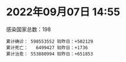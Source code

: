 
# 2022年09月07日 14:55
感染国家总数：198
```
累计确诊： 598553552 较昨日：+502129
累计死亡：   6499427 较昨日：+1736
累计治愈： 553880994 较昨日：+651853
```
<div id="main" style="width:100%;height:800px;margin-bottom:10px;"></div>
<div id="second" style="width:100%;height:1000px;margin-bottom:10px;"></div>
<div id="third" style="width:100%;height:1000px;margin-bottom:10px;"></div>
<div id="last" style="width:100%;height:3000px;"></div>

<script>
import * as echarts from "echarts";
export default {
  mounted () {
    this.chart = echarts.init(document.getElementById("main"), "dark")
    this.secondChart = echarts.init(document.getElementById("second"), "dark")
    this.thirdChart = echarts.init(document.getElementById("third"), "dark")
    this.lastChart = echarts.init(document.getElementById("last"), "dark")
    var option = {
      tooltip: { trigger: "axis", axisPointer: { type: "shadow" } },
      legend: {},
      grid: { left: "3%", right: "4%", bottom: "3%", containLabel: true },
      xAxis: { type: "value" },
      yAxis: {
        type: "category", data: ["意大利","英国","韩国","德国","巴西","法国","印度","美国",]
      },
      series: [
        { name: "新增确诊", type: "bar", stack: "total", label: { show: true }, emphasis: { focus: "series" }, data: [24848,42,85484,46495,13444,26918,5379,73401,] }, 
        { name: "累计确诊", type: "bar", stack: "total", label: { show: true }, emphasis: { focus: "series" }, data: [21969725,23738132,23791961,32344032,34538882,34623098,44472241,96716573,] }, 
        { name: "新增死亡", type: "bar", stack: "total", label: { show: true }, emphasis: { focus: "series" }, data: [80,0,56,120,143,60,27,317,] }, 
        { name: "累计死亡", type: "bar", stack: "total", label: { show: true }, emphasis: { focus: "series" }, data: [175952,206319,27249,147981,684646,154333,528057,1073295,] }, 
        { name: "累计治愈", type: "bar", stack: "total", label: { show: true }, emphasis: { focus: "series" }, data: [21222429,24692,22102194,31557700,33546726,34121808,43893590,92706128,] },]
    }
    this.chart.setOption(option);
    var secondOption = {
      tooltip: { trigger: "axis", axisPointer: { type: "shadow" } },
      legend: {},
      grid: { left: "3%", right: "4%", bottom: "3%", containLabel: true },
      xAxis: { type: "value" },
      yAxis: {
        type: "category", data: ["墨西哥","伊朗","荷兰","阿根廷","澳大利亚","越南","西班牙","土耳其","日本","俄罗斯",]
      },
      series: [
        { name: "新增确诊", type: "bar", stack: "total", label: { show: true }, emphasis: { focus: "series" }, data: [4415,0,4265,0,9960,0,6703,0,100729,0,] }, 
        { name: "累计确诊", type: "bar", stack: "total", label: { show: true }, emphasis: { focus: "series" }, data: [7046220,7535272,8392953,9689861,10095000,11424754,13358722,16797750,19635246,19809613,] }, 
        { name: "新增死亡", type: "bar", stack: "total", label: { show: true }, emphasis: { focus: "series" }, data: [22,0,4,0,62,0,119,0,282,0,] }, 
        { name: "累计死亡", type: "bar", stack: "total", label: { show: true }, emphasis: { focus: "series" }, data: [329652,144048,22609,129769,14214,43123,112923,100840,41575,384882,] }, 
        { name: "累计治愈", type: "bar", stack: "total", label: { show: true }, emphasis: { focus: "series" }, data: [6306730,7310746,8330801,9507485,9980842,10237971,13153261,16639596,18114017,18823705,] },]
    }
    this.secondChart.setOption(secondOption);
    var thirdOption = {
      tooltip: { trigger: "axis", axisPointer: { type: "shadow" } },
      legend: {},
      grid: { left: "3%", right: "4%", bottom: "3%", containLabel: true },
      xAxis: { type: "value" },
      yAxis: {
        type: "category", data: ["以色列","泰国","马来西亚","希腊","奥地利","乌克兰","葡萄牙","波兰","哥伦比亚","印度尼西亚",]
      },
      series: [
        { name: "新增确诊", type: "bar", stack: "total", label: { show: true }, emphasis: { focus: "series" }, data: [984,1605,2067,42155,0,16155,3733,0,0,0,] }, 
        { name: "累计确诊", type: "bar", stack: "total", label: { show: true }, emphasis: { focus: "series" }, data: [4638426,4662569,4795009,4804982,4931352,5072533,5433073,6193765,6302809,6378489,] }, 
        { name: "新增死亡", type: "bar", stack: "total", label: { show: true }, emphasis: { focus: "series" }, data: [23,20,6,205,0,44,7,0,0,0,] }, 
        { name: "累计死亡", type: "bar", stack: "total", label: { show: true }, emphasis: { focus: "series" }, data: [11643,32467,36255,32757,19455,108885,24893,117174,141646,157696,] }, 
        { name: "累计治愈", type: "bar", stack: "total", label: { show: true }, emphasis: { focus: "series" }, data: [4617365,4615643,4731426,4708296,4853555,4928288,5338460,5335959,6128460,6182661,] },]
    }
    this.thirdChart.setOption(thirdOption);
    var lastOption = {
      tooltip: { trigger: "axis", axisPointer: { type: "shadow" } },
      legend: {},
      grid: { left: "3%", right: "4%", bottom: "3%", containLabel: true },
      xAxis: { type: "value" },
      yAxis: {
        type: "category", data: ["朝鲜","西撒哈拉","蒙特塞拉特岛","梵蒂冈","红宝石公主号","钻石公主号","圣文森特岛","列支敦士登公国","安圭拉","圣多美和普林西比","特克斯和凯科斯群岛","圣基茨和尼维斯","乍得","塞拉利昂","利比里亚","科摩罗","几内亚比绍","安提瓜和巴布达","尼日尔","厄立特里亚","也门","冈比亚","摩纳哥","多米尼克","中非共和国","吉布提","萨摩亚","赤道几内亚","塔吉克斯坦","南苏丹","尼加拉瓜","格林纳达","直布罗陀","圣马力诺","布基纳法索","东帝汶","刚果（布）","索马里","贝宁","圣卢西亚","马里","海地","莱索托","巴哈马","几内亚","多哥","坦桑尼亚","毛里求斯","阿鲁巴","巴布亚新几内亚","安道尔","塞舌尔","加蓬","布隆迪","叙利亚","不丹","佛得角","毛里塔尼亚","苏丹","马达加斯加","斐济","伯利兹","圭亚那","斯威士兰","新喀里多尼亚","法属波利尼西亚","苏里南","科特迪瓦","马拉维","塞内加尔","刚果（金）","法属圭亚那","巴巴多斯","安哥拉","马耳他","喀麦隆","卢旺达","柬埔寨","牙买加","波多黎各","加纳","纳米比亚","乌干达","特立尼达和多巴哥","马尔代夫","阿富汗","萨尔瓦多","冰岛","吉尔吉斯斯坦","老挝","马提尼克岛","文莱","莫桑比克","乌兹别克斯坦","津巴布韦","尼日利亚","阿尔及利亚","黑山","卢森堡","博茨瓦纳","阿尔巴尼亚","赞比亚","肯尼亚","北马其顿","波黑","阿曼","卡塔尔","亚美尼亚","洪都拉斯","埃塞俄比亚","利比亚","埃及","委内瑞拉","摩尔多瓦","塞浦路斯","爱沙尼亚","缅甸","巴勒斯坦","多米尼加","科威特","斯里兰卡","巴林","巴拉圭","沙特阿拉伯","阿塞拜疆","拉脱维亚","蒙古国","乌拉圭","巴拿马","白俄罗斯","厄瓜多尔","尼泊尔","阿联酋","哥斯达黎加","玻利维亚","危地马拉","古巴","斯洛文尼亚","突尼斯","黎巴嫩","克罗地亚","立陶宛","保加利亚","摩洛哥","芬兰","哈萨克斯坦","挪威","巴基斯坦","爱尔兰","格鲁吉亚","约旦","新西兰","斯洛伐克","新加坡","孟加拉国","匈牙利","塞尔维亚","伊拉克","瑞典","丹麦","罗马尼亚","菲律宾","南非","瑞士","捷克","秘鲁","加拿大","比利时","智利",]
      },
      series: [
        { name: "新增确诊", type: "bar", stack: "total", label: { show: true }, emphasis: { focus: "series" }, data: [0,0,0,0,0,0,0,0,0,0,3,15,0,2,0,0,0,0,0,1,0,0,8,0,0,0,0,5,0,0,0,57,0,26,0,0,0,0,0,0,117,0,0,0,0,18,0,0,0,2,0,94,6,0,16,0,2,1,4,0,18,102,12,0,191,20,0,16,4,0,0,0,114,0,0,0,3,8,51,0,0,0,0,302,0,0,0,0,0,86,0,0,7,16,13,147,15,196,0,47,62,38,6,0,0,0,0,0,0,6,4,0,98,0,0,0,146,0,0,350,33,223,0,0,564,0,159,0,0,0,251,0,0,0,0,1117,17,0,962,134,0,0,461,24,0,324,105,158,0,0,0,1898,0,2745,0,0,3461,0,0,0,0,0,0,14410,0,1368,0,0,2478,] }, 
        { name: "累计确诊", type: "bar", stack: "total", label: { show: true }, emphasis: { focus: "series" }, data: [1,10,11,29,620,712,2298,3026,3851,6177,6372,6524,7547,7749,7898,8455,8796,8974,9931,10158,11931,12311,14412,14852,14874,15690,15839,16962,17786,17823,18491,19403,20069,20438,21128,23163,24837,27020,27490,28894,31781,33551,34287,37101,37470,38564,38951,40299,42914,44896,46027,46175,48655,49370,57114,61233,62330,62772,63270,66640,68195,68452,71114,73368,73989,76520,81039,86840,87912,88132,92711,93735,101624,102636,114172,121652,132458,137687,150358,151732,168580,169253,169396,180310,184924,194614,201785,204717,205835,214649,218764,220245,230137,243879,256782,264014,270476,276636,288658,325911,330283,333124,338243,341127,396524,397846,432846,436727,454779,493278,506864,515645,543123,575052,578030,598580,615800,620371,640064,657745,670251,672859,715569,813986,816087,902890,980442,981186,981822,994037,997791,998167,1017954,1058467,1104421,1106153,1110759,1134394,1144824,1211274,1216935,1222463,1245918,1264580,1266917,1390587,1460659,1570364,1656956,1735682,1738867,1753182,1835665,1850015,2013407,2048547,2300688,2458509,2569152,3095179,3231240,3894840,4012920,4040280,4049517,4117246,4179337,4492773,4538858,] }, 
        { name: "新增死亡", type: "bar", stack: "total", label: { show: true }, emphasis: { focus: "series" }, data: [0,0,0,0,0,0,0,0,0,0,0,0,0,0,0,0,0,0,0,0,0,0,0,0,0,0,0,0,0,0,0,0,0,0,0,0,0,0,0,0,0,0,0,0,0,0,0,0,0,0,0,0,0,0,0,0,0,0,0,0,0,0,0,0,0,0,0,1,0,0,0,0,2,0,0,0,0,0,1,0,0,0,0,1,0,0,0,0,0,0,0,0,0,0,0,0,0,0,0,0,1,0,0,0,0,0,0,0,0,0,0,0,1,0,0,0,1,0,0,0,4,0,0,0,6,0,0,0,0,0,11,0,0,0,0,17,0,0,4,1,0,0,1,0,0,1,24,1,0,0,0,8,0,0,0,0,15,0,0,0,0,0,0,0,0,32,0,0,6,] }, 
        { name: "累计死亡", type: "bar", stack: "total", label: { show: true }, emphasis: { focus: "series" }, data: [1,1,1,0,10,13,12,59,12,76,36,46,193,126,294,161,175,145,312,103,2155,371,57,68,113,189,29,183,125,138,225,236,108,118,387,138,386,1350,163,391,739,841,704,823,447,283,845,1022,227,664,154,169,306,38,3163,21,410,993,4961,1410,878,680,1279,1422,314,649,1383,820,2678,1968,1405,408,546,1917,802,1935,1466,3056,3269,2609,1459,4065,3628,4162,308,7783,4224,179,2991,757,1035,225,2221,1637,5596,3148,6879,2778,1123,2778,3583,4017,5674,9499,16074,4260,681,8662,10989,7572,6437,24613,5803,11755,1172,2657,19442,5402,4384,2563,16716,1515,19494,9309,9831,5953,2179,7455,8480,7118,35873,12007,2341,8867,22209,19584,8530,6787,29238,10640,16756,9297,37621,16274,5690,13685,4004,30594,7798,16889,14114,2799,20369,1596,29329,47291,16765,25348,19873,6960,66795,62118,102108,14157,40857,215960,44085,32561,60645,] }, 
        { name: "累计治愈", type: "bar", stack: "total", label: { show: true }, emphasis: { focus: "series" }, data: [0,9,2,29,0,699,2233,2948,3821,6077,6294,6466,4874,4393,7482,8281,8301,8794,8870,10051,9119,11788,14316,14554,14520,15427,1605,16635,17264,17335,4225,19058,16579,20240,20632,22981,24006,13182,27217,28369,30573,30845,25811,35923,36763,38114,183,38573,42438,43982,45791,45890,48219,48578,53644,61145,61853,61750,40329,65196,66202,67626,69668,71923,73421,33500,49614,85989,84928,86026,83504,11254,100303,100437,112879,118616,130901,134542,97154,129614,167080,164813,100431,170783,163687,172547,179266,75685,196406,7660,0,219561,227819,241486,251044,257510,182107,271595,283668,322955,323492,328787,332443,330328,375243,384669,427561,423359,132498,471675,500361,442182,535630,504142,572038,524990,593848,606702,634640,654870,652973,669771,694192,801135,802951,886713,973935,971994,968108,985592,954543,983703,997502,860711,1036157,1081562,1102006,1109160,983630,1087587,1196078,1194709,1196289,1248016,1239124,1360605,1455007,1531183,1641626,1637293,1721850,1738915,1811314,1772930,1957655,1962698,2219551,2431657,2528925,3079855,3122815,3809450,3904513,3957247,3995959,3875438,4055043,4413901,4458951,] },]
    }
    this.lastChart.setOption(lastOption);
  }
};
</script>

|国家|新增确诊|累计确诊|新增死亡|累计死亡|累计治愈|
|:--:|---:|---:|---:|---:|---:|
|美国|73401|96716573|317|1073295|92706128|
|印度|5379|44472241|27|528057|43893590|
|法国|26918|34623098|60|154333|34121808|
|巴西|13444|34538882|143|684646|33546726|
|德国|46495|32344032|120|147981|31557700|
|韩国|85484|23791961|56|27249|22102194|
|英国|42|23738132|0|206319|24692|
|意大利|24848|21969725|80|175952|21222429|
|俄罗斯|0|19809613|0|384882|18823705|
|日本|100729|19635246|282|41575|18114017|
|土耳其|0|16797750|0|100840|16639596|
|西班牙|6703|13358722|119|112923|13153261|
|越南|0|11424754|0|43123|10237971|
|澳大利亚|9960|10095000|62|14214|9980842|
|阿根廷|0|9689861|0|129769|9507485|
|荷兰|4265|8392953|4|22609|8330801|
|伊朗|0|7535272|0|144048|7310746|
|墨西哥|4415|7046220|22|329652|6306730|
|印度尼西亚|0|6378489|0|157696|6182661|
|哥伦比亚|0|6302809|0|141646|6128460|
|波兰|0|6193765|0|117174|5335959|
|葡萄牙|3733|5433073|7|24893|5338460|
|乌克兰|16155|5072533|44|108885|4928288|
|奥地利|0|4931352|0|19455|4853555|
|希腊|42155|4804982|205|32757|4708296|
|马来西亚|2067|4795009|6|36255|4731426|
|泰国|1605|4662569|20|32467|4615643|
|以色列|984|4638426|23|11643|4617365|
|智利|2478|4538858|6|60645|4458951|
|比利时|0|4492773|0|32561|4413901|
|加拿大|0|4179337|0|44085|4055043|
|秘鲁|1368|4117246|32|215960|3875438|
|捷克|0|4049517|0|40857|3995959|
|瑞士|14410|4040280|0|14157|3957247|
|南非|0|4012920|0|102108|3904513|
|菲律宾|0|3894840|0|62118|3809450|
|罗马尼亚|0|3231240|0|66795|3122815|
|丹麦|0|3095179|0|6960|3079855|
|瑞典|0|2569152|0|19873|2528925|
|伊拉克|0|2458509|0|25348|2431657|
|塞尔维亚|3461|2300688|15|16765|2219551|
|匈牙利|0|2048547|0|47291|1962698|
|孟加拉国|0|2013407|0|29329|1957655|
|新加坡|2745|1850015|0|1596|1772930|
|斯洛伐克|0|1835665|0|20369|1811314|
|新西兰|1898|1753182|8|2799|1738915|
|约旦|0|1738867|0|14114|1721850|
|格鲁吉亚|0|1735682|0|16889|1637293|
|爱尔兰|0|1656956|0|7798|1641626|
|巴基斯坦|158|1570364|1|30594|1531183|
|挪威|105|1460659|24|4004|1455007|
|哈萨克斯坦|324|1390587|1|13685|1360605|
|芬兰|0|1266917|0|5690|1239124|
|摩洛哥|24|1264580|0|16274|1248016|
|保加利亚|461|1245918|1|37621|1196289|
|立陶宛|0|1222463|0|9297|1194709|
|克罗地亚|0|1216935|0|16756|1196078|
|黎巴嫩|134|1211274|1|10640|1087587|
|突尼斯|962|1144824|4|29238|983630|
|斯洛文尼亚|0|1134394|0|6787|1109160|
|古巴|17|1110759|0|8530|1102006|
|危地马拉|1117|1106153|17|19584|1081562|
|玻利维亚|0|1104421|0|22209|1036157|
|哥斯达黎加|0|1058467|0|8867|860711|
|阿联酋|0|1017954|0|2341|997502|
|尼泊尔|0|998167|0|12007|983703|
|厄瓜多尔|251|997791|11|35873|954543|
|白俄罗斯|0|994037|0|7118|985592|
|巴拿马|0|981822|0|8480|968108|
|乌拉圭|0|981186|0|7455|971994|
|蒙古国|159|980442|0|2179|973935|
|拉脱维亚|0|902890|0|5953|886713|
|阿塞拜疆|564|816087|6|9831|802951|
|沙特阿拉伯|0|813986|0|9309|801135|
|巴拉圭|0|715569|0|19494|694192|
|巴林|223|672859|0|1515|669771|
|斯里兰卡|33|670251|4|16716|652973|
|科威特|350|657745|0|2563|654870|
|多米尼加|0|640064|0|4384|634640|
|巴勒斯坦|0|620371|0|5402|606702|
|缅甸|146|615800|1|19442|593848|
|爱沙尼亚|0|598580|0|2657|524990|
|塞浦路斯|0|578030|0|1172|572038|
|摩尔多瓦|0|575052|0|11755|504142|
|委内瑞拉|98|543123|1|5803|535630|
|埃及|0|515645|0|24613|442182|
|利比亚|4|506864|0|6437|500361|
|埃塞俄比亚|6|493278|0|7572|471675|
|洪都拉斯|0|454779|0|10989|132498|
|亚美尼亚|0|436727|0|8662|423359|
|卡塔尔|0|432846|0|681|427561|
|阿曼|0|397846|0|4260|384669|
|波黑|0|396524|0|16074|375243|
|北马其顿|0|341127|0|9499|330328|
|肯尼亚|6|338243|0|5674|332443|
|赞比亚|38|333124|0|4017|328787|
|阿尔巴尼亚|62|330283|1|3583|323492|
|博茨瓦纳|47|325911|0|2778|322955|
|卢森堡|0|288658|0|1123|283668|
|黑山|196|276636|0|2778|271595|
|阿尔及利亚|15|270476|0|6879|182107|
|尼日利亚|147|264014|0|3148|257510|
|津巴布韦|13|256782|0|5596|251044|
|乌兹别克斯坦|16|243879|0|1637|241486|
|莫桑比克|7|230137|0|2221|227819|
|文莱|0|220245|0|225|219561|
|马提尼克岛|0|218764|0|1035|0|
|老挝|86|214649|0|757|7660|
|吉尔吉斯斯坦|0|205835|0|2991|196406|
|冰岛|0|204717|0|179|75685|
|萨尔瓦多|0|201785|0|4224|179266|
|阿富汗|0|194614|0|7783|172547|
|马尔代夫|0|184924|0|308|163687|
|特立尼达和多巴哥|302|180310|1|4162|170783|
|乌干达|0|169396|0|3628|100431|
|纳米比亚|0|169253|0|4065|164813|
|加纳|0|168580|0|1459|167080|
|波多黎各|0|151732|0|2609|129614|
|牙买加|51|150358|1|3269|97154|
|柬埔寨|8|137687|0|3056|134542|
|卢旺达|3|132458|0|1466|130901|
|喀麦隆|0|121652|0|1935|118616|
|马耳他|0|114172|0|802|112879|
|安哥拉|0|102636|0|1917|100437|
|巴巴多斯|114|101624|2|546|100303|
|法属圭亚那|0|93735|0|408|11254|
|刚果（金）|0|92711|0|1405|83504|
|塞内加尔|0|88132|0|1968|86026|
|马拉维|4|87912|0|2678|84928|
|科特迪瓦|16|86840|1|820|85989|
|苏里南|0|81039|0|1383|49614|
|法属波利尼西亚|20|76520|0|649|33500|
|新喀里多尼亚|191|73989|0|314|73421|
|斯威士兰|0|73368|0|1422|71923|
|圭亚那|12|71114|0|1279|69668|
|伯利兹|102|68452|0|680|67626|
|斐济|18|68195|0|878|66202|
|马达加斯加|0|66640|0|1410|65196|
|苏丹|4|63270|0|4961|40329|
|毛里塔尼亚|1|62772|0|993|61750|
|佛得角|2|62330|0|410|61853|
|不丹|0|61233|0|21|61145|
|叙利亚|16|57114|0|3163|53644|
|布隆迪|0|49370|0|38|48578|
|加蓬|6|48655|0|306|48219|
|塞舌尔|94|46175|0|169|45890|
|安道尔|0|46027|0|154|45791|
|巴布亚新几内亚|2|44896|0|664|43982|
|阿鲁巴|0|42914|0|227|42438|
|毛里求斯|0|40299|0|1022|38573|
|坦桑尼亚|0|38951|0|845|183|
|多哥|18|38564|0|283|38114|
|几内亚|0|37470|0|447|36763|
|巴哈马|0|37101|0|823|35923|
|莱索托|0|34287|0|704|25811|
|海地|0|33551|0|841|30845|
|马里|117|31781|0|739|30573|
|圣卢西亚|0|28894|0|391|28369|
|贝宁|0|27490|0|163|27217|
|索马里|0|27020|0|1350|13182|
|刚果（布）|0|24837|0|386|24006|
|东帝汶|0|23163|0|138|22981|
|布基纳法索|0|21128|0|387|20632|
|圣马力诺|26|20438|0|118|20240|
|直布罗陀|0|20069|0|108|16579|
|格林纳达|57|19403|0|236|19058|
|尼加拉瓜|0|18491|0|225|4225|
|南苏丹|0|17823|0|138|17335|
|塔吉克斯坦|0|17786|0|125|17264|
|赤道几内亚|5|16962|0|183|16635|
|萨摩亚|0|15839|0|29|1605|
|吉布提|0|15690|0|189|15427|
|中非共和国|0|14874|0|113|14520|
|多米尼克|0|14852|0|68|14554|
|摩纳哥|8|14412|0|57|14316|
|冈比亚|0|12311|0|371|11788|
|也门|0|11931|0|2155|9119|
|厄立特里亚|1|10158|0|103|10051|
|尼日尔|0|9931|0|312|8870|
|安提瓜和巴布达|0|8974|0|145|8794|
|几内亚比绍|0|8796|0|175|8301|
|科摩罗|0|8455|0|161|8281|
|利比里亚|0|7898|0|294|7482|
|塞拉利昂|2|7749|0|126|4393|
|乍得|0|7547|0|193|4874|
|圣基茨和尼维斯|15|6524|0|46|6466|
|特克斯和凯科斯群岛|3|6372|0|36|6294|
|圣多美和普林西比|0|6177|0|76|6077|
|安圭拉|0|3851|0|12|3821|
|列支敦士登公国|0|3026|0|59|2948|
|圣文森特岛|0|2298|0|12|2233|
|钻石公主号|0|712|0|13|699|
|红宝石公主号|0|620|0|10|0|
|梵蒂冈|0|29|0|0|29|
|蒙特塞拉特岛|0|11|0|1|2|
|西撒哈拉|0|10|0|1|9|
|朝鲜|0|1|0|1|0|

